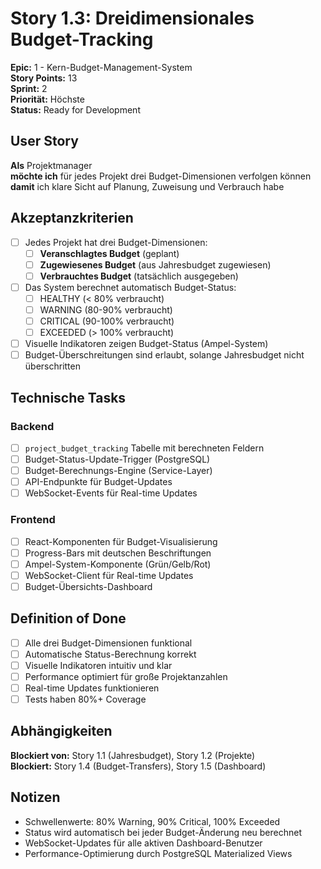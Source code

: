 # Story 1.3: Dreidimensionales Budget-Tracking

**Epic:** 1 - Kern-Budget-Management-System  
**Story Points:** 13  
**Sprint:** 2  
**Priorität:** Höchste  
**Status:** Ready for Development

## User Story

**Als** Projektmanager  
**möchte ich** für jedes Projekt drei Budget-Dimensionen verfolgen können  
**damit** ich klare Sicht auf Planung, Zuweisung und Verbrauch habe

## Akzeptanzkriterien

- [ ] Jedes Projekt hat drei Budget-Dimensionen:
  - [ ] **Veranschlagtes Budget** (geplant)
  - [ ] **Zugewiesenes Budget** (aus Jahresbudget zugewiesen)
  - [ ] **Verbrauchtes Budget** (tatsächlich ausgegeben)
- [ ] Das System berechnet automatisch Budget-Status:
  - [ ] HEALTHY (< 80% verbraucht)
  - [ ] WARNING (80-90% verbraucht)  
  - [ ] CRITICAL (90-100% verbraucht)
  - [ ] EXCEEDED (> 100% verbraucht)
- [ ] Visuelle Indikatoren zeigen Budget-Status (Ampel-System)
- [ ] Budget-Überschreitungen sind erlaubt, solange Jahresbudget nicht überschritten

## Technische Tasks

### Backend
- [ ] `project_budget_tracking` Tabelle mit berechneten Feldern
- [ ] Budget-Status-Update-Trigger (PostgreSQL)
- [ ] Budget-Berechnungs-Engine (Service-Layer)
- [ ] API-Endpunkte für Budget-Updates
- [ ] WebSocket-Events für Real-time Updates

### Frontend
- [ ] React-Komponenten für Budget-Visualisierung
- [ ] Progress-Bars mit deutschen Beschriftungen
- [ ] Ampel-System-Komponente (Grün/Gelb/Rot)
- [ ] WebSocket-Client für Real-time Updates
- [ ] Budget-Übersichts-Dashboard

## Definition of Done

- [ ] Alle drei Budget-Dimensionen funktional
- [ ] Automatische Status-Berechnung korrekt
- [ ] Visuelle Indikatoren intuitiv und klar
- [ ] Performance optimiert für große Projektanzahlen
- [ ] Real-time Updates funktionieren
- [ ] Tests haben 80%+ Coverage

## Abhängigkeiten

**Blockiert von:** Story 1.1 (Jahresbudget), Story 1.2 (Projekte)  
**Blockiert:** Story 1.4 (Budget-Transfers), Story 1.5 (Dashboard)

## Notizen

- Schwellenwerte: 80% Warning, 90% Critical, 100% Exceeded
- Status wird automatisch bei jeder Budget-Änderung neu berechnet
- WebSocket-Updates für alle aktiven Dashboard-Benutzer
- Performance-Optimierung durch PostgreSQL Materialized Views